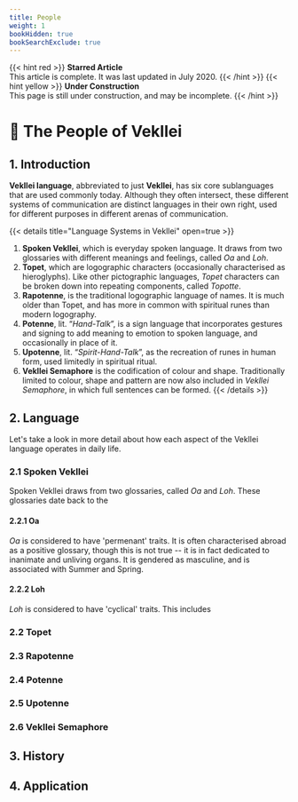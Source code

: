 ```yaml
---
title: People
weight: 1
bookHidden: true
bookSearchExclude: true
---
```


{{< hint red >}}
**Starred Article**  
This article is complete. It was last updated in July 2020.
{{< /hint >}}
{{< hint yellow >}}
**Under Construction**  
This page is still under construction, and may be incomplete.
{{< /hint >}}

# 📜 The People of Vekllei
## 1. Introduction

**Vekllei language**, abbreviated to just **Vekllei**, has six core sublanguages that are used commonly today. Although they often intersect, these different systems of communication are distinct languages in their own right, used for different purposes in different arenas of communication.

{{< details title="Language Systems in Vekllei" open=true >}}
1. **Spoken Vekllei**, which is everyday spoken language. It draws from two glossaries with different meanings and feelings, called *Oa* and *Loh*.
2. **Topet**, which are logographic characters (occasionally characterised as hieroglyphs). Like other pictographic languages, *Topet* characters can be broken down into repeating components, called *Topotte*.
3. **Rapotenne**, is the traditional logographic language of names. It is much older than Topet, and has more in common with spiritual runes than modern logography.
4. **Potenne**, lit. “*Hand-Talk*”, is a sign language that incorporates gestures and signing to add meaning to emotion to spoken language, and occasionally in place of it.
5. **Upotenne**, lit. “*Spirit-Hand-Talk*”, as the recreation of runes in human form, used limitedly in spiritual ritual.
6. **Vekllei Semaphore** is the codification of colour and shape. Traditionally limited to colour, shape and pattern are now also included in *Vekllei Semaphore*, in which full sentences can be formed.
{{< /details >}}

## 2. Language

Let's take a look in more detail about how each aspect of the Vekllei language operates in daily life.

### 2.1 Spoken Vekllei

Spoken Vekllei draws from two glossaries, called *Oa* and *Loh*. These glossaries date back to the

#### 2.2.1 Oa
*Oa* is considered to have 'permenant' traits. It is often characterised abroad as a positive glossary, though this is not true -- it is in fact dedicated to inanimate and unliving organs. It is gendered as masculine, and is associated with Summer and Spring.
#### 2.2.2 Loh
*Loh* is considered to have 'cyclical' traits. This includes

### 2.2 Topet
### 2.3 Rapotenne
### 2.4 Potenne
### 2.5 Upotenne
### 2.6 Vekllei Semaphore

## 3. History
## 4. Application
